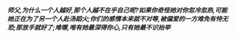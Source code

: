 ***师父,为什么一个人越好,那个人越不在乎自己呢?如果你奇怪她对你忽冷忽热,可能她正在为了另一个人赴汤蹈火;你们的感情本来就不对等,被偏爱的一方难免有恃无恐;那放手就好了;难哪,唯有她最深得你心,只有她最不识抬举***